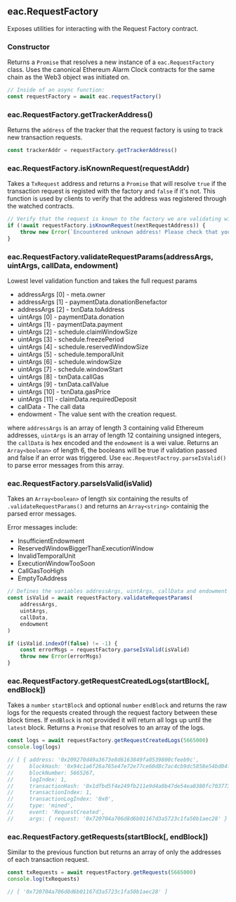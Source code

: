 ## eac.RequestFactory

Exposes utilities for interacting with the Request Factory contract.

### Constructor

Returns a `Promise` that resolves a new instance of a `eac.RequestFactory`
class. Uses the canonical Ethereum Alarm Clock contracts for the same 
chain as the Web3 object was initiated on.

```javascript
// Inside of an async function:
const requestFactory = await eac.requestFactory()
```

### eac.RequestFactory.getTrackerAddress()

Returns the `address` of the tracker that the request factory is using
to track new transaction requests. 

```javascript
const trackerAddr = requestFactory.getTrackerAddress()
```

### eac.RequestFactory.isKnownRequest(requestAddr)

Takes a `TxRequest` address and returns a `Promise` that will resolve `true` if the 
transaction request is registed with the factory and `false` if it's not. 
This function is used by clients to verify that the address was registered through
the watched contracts.

```javascript
// Verify that the request is known to the factory we are validating with.
if (!await requestFactory.isKnownRequest(nextRequestAddress)) {
    throw new Error(`Encountered unknown address! Please check that you are using the correct contracts JSON file.`)
}
```

### eac.RequestFactory.validateRequestParams(addressArgs, uintArgs, callData, endowment)

Lowest level validation function and takes the full request params

* addressArgs [0] -  meta.owner
* addressArgs [1] -  paymentData.donationBenefactor
* addressArgs [2] -  txnData.toAddress
* uintArgs [0]    -  paymentData.donation
* uintArgs [1]    -  paymentData.payment
* uintArgs [2]    -  schedule.claimWindowSize
* uintArgs [3]    -  schedule.freezePeriod
* uintArgs [4]    -  schedule.reservedWindowSize
* uintArgs [5]    -  schedule.temporalUnit
* uintArgs [6]    -  schedule.windowSize
* uintArgs [7]    -  schedule.windowStart
* uintArgs [8]    -  txnData.callGas
* uintArgs [9]    -  txnData.callValue
* uintArgs [10]   -  txnData.gasPrice
* uintArgs [11]   -  claimData.requiredDeposit
* callData        -  The call data
* endowment       -  The value sent with the creation request.

where `addressArgs` is an array of length 3 containing valid Ethereum addresses, `uintArgs`
is an array of length 12 containing unsigned integers, the `callData` is hex 
encoded and the `endowment` is a wei value. Returns an `Array<boolean>` of length 6,
the booleans will be true if validation passed and false if an error was triggered.
Use `eac.RequestFactroy.parseIsValid()` to parse error messages from this array.

### eac.RequestFactory.parseIsValid(isValid)

Takes an `Array<boolean>` of length six containing the results of `.validateRequestParams()`
and returns an `Array<string>` containig the parsed error messages.

Error messages include:
 * InsufficientEndowment
 * ReservedWindowBiggerThanExecutionWindow
 * InvalidTemporalUnit
 * ExecutionWindowTooSoon
 * CallGasTooHigh
 * EmptyToAddress

```javascript
// Defines the variables addressArgs, uintArgs, callData and endowment earlier in the file
const isValid = await requestFactory.validateRequestParams(
    addressArgs,
    uintArgs,
    callData,
    endowment
)

if (isValid.indexOf(false) != -1) {
    const errorMsgs = requestFactory.parseIsValid(isValid)
    throw new Error(errorMsgs)
}
```

### eac.RequestFactory.getRequestCreatedLogs(startBlock[, endBlock])

Takes a `number` `startBlock` and optional `number` `endBlock` and returns
the raw logs for the requests created through the request factory between
these block times. If `endBlock` is not provided it will return all logs 
up until the `latest` block. Returns a `Promise` that resolves to an array
of the logs.

```javascript
const logs = await requestFactory.getRequestCreatedLogs(5665000)
console.log(logs)

// [ { address: '0x209270d49a3673e8d6163849fa0539800cfeeb9c',
//     blockHash: '0x94c1a6f26a765e47e72e77ce60d8c7ac4cb9dc5858e54bd04fffbc7ec4ce838e',
//     blockNumber: 5665267,
//     logIndex: 1,
//     transactionHash: '0x1dfbd5f4e249fb211e9d4a0b47de54ea0380fc703773b0c393342de123be3d31',
//     transactionIndex: 1,
//     transactionLogIndex: '0x0',
//     type: 'mined',
//     event: 'RequestCreated',
//     args: { request: '0x720704a706d8d6b01167d3a5723c1fa50b1aec28' } } ]
```

### eac.RequestFactory.getRequests(startBlock[, endBlock])

Similar to the previous function but returns an array of only the
addresses of each transaction request.

```javascript
const txRequests = await requestFactory.getRequests(5665000)
console.log(txRequests)

// [ '0x720704a706d8d6b01167d3a5723c1fa50b1aec28' ]
```